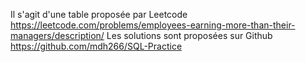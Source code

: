 Il s'agit d'une table proposée par Leetcode
https://leetcode.com/problems/employees-earning-more-than-their-managers/description/
Les solutions sont proposées sur Github
https://github.com/mdh266/SQL-Practice